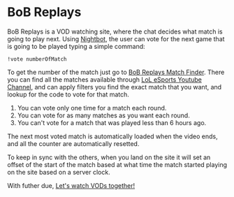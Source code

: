 # BoB Replays

BoB Replays is a VOD watching site, where the chat decides what match is going to play next. Using [Nightbot](https://www.nightbot.tv/), the user can vote for the next game that is going to be played typing a simple command:

```
!vote numberOfMatch
```

To get the number of the match just go to [BoB Replays Match Finder](http://bobreplays.herokuapp.com). There you can find all the matches available through [LoL eSports Youtube Channel](https://www.youtube.com/user/LoLChampSeries), and can apply filters you find the exact match that you want, and lookup for the code to vote for that match.

1. You can vote only one time for a match each round.
2. You can vote for as many matches as you want each round.
3. You can't vote for a match that was played less than 6 hours ago.

The next most voted match is automatically loaded when the video ends, and all the counter are automatically resetted.

To keep in sync with the others, when you land on the site it will set an offset of the start of the match based at what time the match started playing on the site based on a server clock.

With futher due, [Let's watch VODs together!](http://bobreplays.herokuapp.com)
